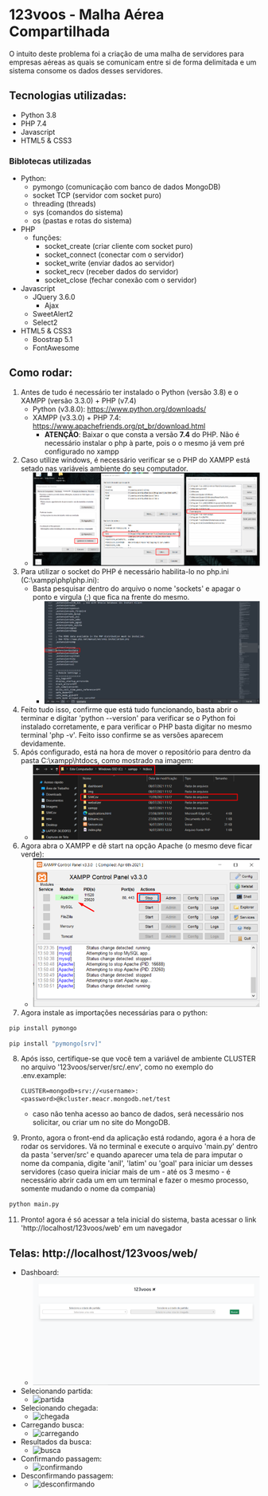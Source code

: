# 123voos - Malha Aérea Compartilhada
O intuito deste problema foi a criação de uma malha de servidores para empresas aéreas as quais se comunicam entre si de forma delimitada e um sistema consome os dados desses servidores.
## Tecnologias utilizadas:
- Python 3.8
- PHP 7.4
- Javascript
- HTML5 & CSS3
### Biblotecas utilizadas
- Python:
    - pymongo (comunicação com banco de dados MongoDB)
    - socket TCP (servidor com socket puro)
    - threading (threads)
    - sys (comandos do sistema)
    - os (pastas e rotas do sistema)
- PHP
    - funções:
        - socket_create (criar cliente com socket puro)
        - socket_connect (conectar com o servidor)
        - socket_write (enviar dados ao servidor)
        - socket_recv (receber dados do servidor)
        - socket_close (fechar conexão com o servidor)
- Javascript
    - JQuery 3.6.0
        - Ajax
    - SweetAlert2
    - Select2
- HTML5 & CSS3
    - Boostrap 5.1
    - FontAwesome
## Como rodar:
1. Antes de tudo é necessário ter instalado o Python (versão 3.8) e o XAMPP (versão 3.3.0) + PHP (v7.4)
    - Python (v3.8.0): https://www.python.org/downloads/
    - XAMPP (v3.3.0) + PHP 7.4: https://www.apachefriends.org/pt_br/download.html
        - **ATENÇÃO**: Baixar o que consta a versão **7.4** do PHP. Não é necessário instalar o php à parte, pois o o mesmo já vem pré configurado no xampp
2. Caso utilize windows, é necessário verificar se o PHP do XAMPP está setado nas variáveis ambiente do seu computador.
    - ![variaveis](https://github.com/kevincerqueira/simcov2/blob/main/telas/variaveis.png?raw=true)
3. Para utilizar o socket do PHP é necessário habilita-lo no php.ini (C:\xampp\php\php.ini):
    - Basta pesquisar dentro do arquivo o nome 'sockets' e apagar o ponto e virgula (;) que fica na frente do mesmo.
        - ![phpini](https://github.com/kevincerqueira/simcov2/blob/main/telas/phpini.png?raw=true)
4. Feito tudo isso, confirme que está tudo funcionando, basta abrir o terminar e digitar 'python --version' para verificar se o Python foi instalado corretamente, e para verificar o PHP basta digitar no mesmo terminal 'php -v'. Feito isso confirme se as versões aparecem devidamente.
5. Após configurado, está na hora de mover o repositório para dentro da pasta C:\xampp\htdocs, como mostrado na imagem:
    - ![htdocs](https://github.com/kevincerqueira/simcov2/blob/main/telas/htdocs.png?raw=true)
6. Agora abra o XAMPP e dê start na opção Apache (o mesmo deve ficar verde):
    - ![xampp](https://github.com/kevincerqueira/simcov2/blob/main/telas/xampp.png?raw=true)
7. Agora instale as importações necessárias para o python:
```sh
pip install pymongo
```

```sh
pip install "pymongo[srv]"
```

8. Após isso, certifique-se que você tem a variável de ambiente CLUSTER no arquivo '123voos/server/src/.env', como no exemplo do .env.example:

   ```
   CLUSTER=mongodb+srv://<username>:<password>@kcluster.meacr.mongodb.net/test
   ```

   - caso não tenha acesso ao banco de dados, será necessário nos solicitar, ou criar um no site do MongoDB.

10. Pronto, agora o front-end da aplicação está rodando, agora é a hora de rodar os servidores. Vá no terminal e execute o arquivo 'main.py' dentro da pasta 'server/src' e quando aparecer uma tela de para imputar o nome da compania, digite 'anil', 'latim' ou 'goal' para iniciar um desses servidores (caso queira iniciar mais de um - até os 3 mesmo - é necessário abrir cada um em um terminal e fazer o mesmo processo, somente mudando o nome da compania) 
```sh
python main.py
```

11. Pronto! agora é só acessar a tela inicial do sistema, basta acessar o link 'http://localhost/123voos/web' em um navegador

## Telas: http://localhost/123voos/web/
- Dashboard: 
    - ![dashboard](https://github.com/kevincerqueira/123voos/blob/main/telas/1_inicial.png?raw=true)
- Selecionando partida:
    - ![partida](https://github.com/kevincerqueira/simcov2/blob/main/telas/2_selecionando_cidade_inicial.png?raw=true)
- Selecionando chegada:
    - ![chegada](https://github.com/kevincerqueira/simcov2/blob/main/telas/3_selecionando_cidade_final.png?raw=true)
- Carregando busca:
    - ![carregando](https://github.com/kevincerqueira/simcov2/blob/main/telas/4_carregando.png?raw=true)
- Resultados da busca:
    - ![busca](https://github.com/kevincerqueira/simcov2/blob/main/telas/5_busca_carregada.png?raw=true)
- Confirmando passagem:
    - ![confirmando](https://github.com/kevincerqueira/simcov2/blob/main/telas/6_confirmando_rota.png?raw=true)
- Desconfirmando passagem:
    - ![desconfirmando](https://github.com/kevincerqueira/simcov2/blob/main/telas/7_desconfirmando_rota.png?raw=true)

